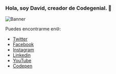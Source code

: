### Hola, soy David, creador de Codegenial. 👋
![Banner](https://user-images.githubusercontent.com/52186955/88141489-52659a00-cbb9-11ea-8975-7bbab5845163.jpg)

Puedes encontrarme en🌐:
- [Twitter](https://twitter.com/codegenial)
- [Facebook](https://facebook.com/codegenial)
- [Instagram](https://instagram.com/codegenial)
- [Linkedin](https://youtube.com/channel/UCpxkVtdfKZk7p3GZUQvkfTA/featured)
- [YouTube](https://youtube.com/codegenial)
- [Codepen](https://codepen.com/codegenial)
<!--
**codegenial/codegenial** is a ✨ _special_ ✨ repository because its `README.md` (this file) appears on your GitHub profile.

Here are some ideas to get you started: 

- 🔭 I’m currently working on ...
- 🌱 I’m currently learning ...
- 👯 I’m looking to collaborate on ...
- 🤔 I’m looking for help with ...
- 💬 Ask me about ...
- 📫 How to reach me: ...
- 😄 Pronouns: ...
- ⚡ Fun fact: ...
-->
